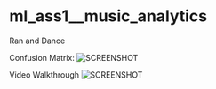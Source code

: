 # ml_ass1__music_analytics

Ran and Dance 

Confusion Matrix:
![SCREENSHOT](https://dzwonsemrish7.cloudfront.net/items/3L1R0V462D3C3H3I2z0B/Screen%20Shot%202018-05-13%20at%208.33.03%20PM.png)

Video Walkthrough
![SCREENSHOT](https://dzwonsemrish7.cloudfront.net/items/301E0p242e2w1q2g132a/Screen%20Recording%202018-05-13%20at%2008.31%20PM.gif)



